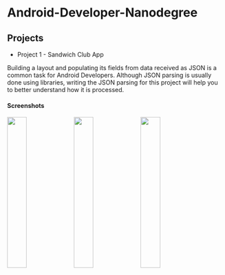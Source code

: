 # Android-Developer-Nanodegree

## Projects

* Project 1 - Sandwich Club App

Building a layout and populating its fields from data received as JSON is a common task for Android Developers. Although JSON parsing is usually done using libraries, writing the JSON parsing for this project will help you to better understand how it is processed.

#### Screenshots
<img src="https://i.imgur.com/Dnnvd4B.png" width="30%"> <img src="https://i.imgur.com/xdM0UZq.png" width="30%"> <img src="https://i.imgur.com/2kll0Gx.png" width="30%"> 
